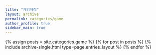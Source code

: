 ```yaml
---
title: "게임제작"
layout: archive
permalink: categories/game
author_profile: true
sidebar_main: true
---
```



{% assign posts = site.categories.game %}
{% for post in posts %} {% include archive-single.html type=page.entries_layout %} {% endfor %} 